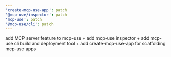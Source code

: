 ```yaml
---
'create-mcp-use-app': patch
'@mcp-use/inspector': patch
'mcp-use': patch
'@mcp-use/cli': patch
---
```


add MCP server feature to mcp-use + add mcp-use inspector + add mcp-use cli build and deployment tool + add create-mcp-use-app for scaffolding mcp-use apps
